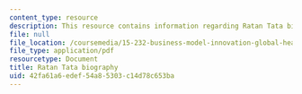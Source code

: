 ```yaml
---
content_type: resource
description: This resource contains information regarding Ratan Tata biography.
file: null
file_location: /coursemedia/15-232-business-model-innovation-global-health-in-frontier-markets-fall-2013/42fa61a6edef54a85303c14d78c653ba_MIT_15_232F13_11_Bio_Rat_N_Tat.pdf
file_type: application/pdf
resourcetype: Document
title: Ratan Tata biography
uid: 42fa61a6-edef-54a8-5303-c14d78c653ba
---
```

